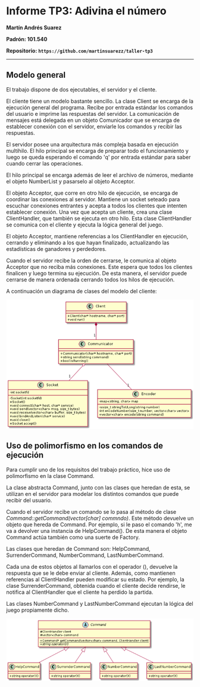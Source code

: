 # Informe TP3: Adivina el número

**Martín Andrés Suarez**

**Padrón: 101.540**

**Repositorio: `https://github.com/martinsuarezz/taller-tp3`**

--------------

## Modelo general

El trabajo dispone de dos ejecutables, el servidor y el cliente.

El cliente tiene un modelo bastante sencillo. La clase Client se encarga de la ejecución general del programa. Recibe por entrada estándar los comandos del usuario e imprime las respuestas del servidor. La comunicación de mensajes está delegada en un objeto Comunicador que se encarga de establecer conexión con el servidor, enviarle los comandos y recibir las respuestas.

El servidor posee una arquitectura más compleja basada en ejecución multihilo. El hilo principal se encarga de preparar todo el funcionamiento y luego se queda esperando el comando 'q' por entrada estándar para saber cuando cerrar las operaciones.

El hilo principal se encarga además de leer el archivo de números, mediante el objeto NumberList y pasarselo al objeto Acceptor.

El objeto Acceptor, que corre en otro hilo de ejecución, se encarga de coordinar las conexiones al servidor. Mantiene un socket seteado para escuchar conexiones entrantes y acepta a todos los clientes que intenten establecer conexión. Una vez que acepta un cliente, crea una clase ClientHandler, que también se ejecuta en otro hilo. Esta clase ClientHandler se comunica con el cliente y ejecuta la lógica general del juego.

El objeto Acceptor, mantiene referencias a los ClientHandler en ejecución, cerrando y eliminando a los que hayan finalizado, actualizando las estadísticas de ganadores y perdedores.

Cuando el servidor recibe la orden de cerrarse, le comunica al objeto Acceptor que no reciba más conexiones. Este espera que todos los clientes finalicen y luego termina su ejecución. De esta manera, el servidor puede cerrarse de manera ordenada cerrando todos los hilos de ejecución.

A continuación un diagrama de clases del modelo del cliente:

![Diagrama de Command](https://github.com/martinsuarezz/taller-tp3/blob/master/img/diagrama_clases2.png)

## Uso de polimorfismo en los comandos de ejecución

Para cumplir uno de los requisitos del trabajo práctico, hice uso de polimorfismo en la clase Command.

La clase abstracta Command, junto con las clases que heredan de esta, se utilizan en el servidor para modelar los distintos comandos que puede recibir del usuario.

Cuando el servidor recibe un comando se lo pasa al método de clase _Command::getCommand(vector[char] commndo)_. Este método devuelve un objeto que hereda de Command. Por ejemplo, si le paso el comando 'h', me va a devolver una instancia de HelpCommand(). De esta manera el objeto Command actúa también como una suerte de Factory.

Las clases que heredan de Command son: HelpCommand, SurrenderCommand, NumberCommand, LastNumberCommand.

Cada una de estos objetos al llamarlos con el operador (), devuelve la respuesta que se le debe enviar al cliente. Además, como mantienen referencias al ClientHandler pueden modificar su estado. Por ejemplo, la clase SurrenderCommand, obtenida cuando el cliente decide rendirse, le notifica al ClientHandler que el cliente ha perdido la partida.

Las clases NumberCommand y LastNumberCommand ejecutan la lógica del juego propiamente dicho.

![Diagrama de Command](https://github.com/martinsuarezz/taller-tp3/blob/master/img/diagrama_clases.png)
